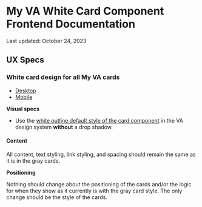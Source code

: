 # My VA White Card Component Frontend Documentation
Last updated: October 24, 2023

## UX Specs
### White card design for all My VA cards
- [Desktop](https://www.sketch.com/s/9b0e6efc-423a-4354-9db3-ab2083d566c9/a/rb3RzvK)
- [Mobile](https://www.sketch.com/s/9b0e6efc-423a-4354-9db3-ab2083d566c9/a/m1Q51yV)

**Visual specs**

- Use the [white outline default style of the card component](https://design.va.gov/storybook/?path=/docs/components-va-card--default) in the VA design system **without** a drop shadow.

#### **Content**

All content, text styling, link styling, and spacing should remain the same as it is in the gray cards.

**Positioning**

Nothing should change about the positioning of the cards and/or the logic for when they show as it currently is with the gray card style. The only change should be the style of the cards.
